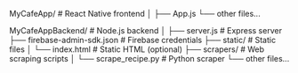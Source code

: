MyCafeApp/               # React Native frontend
│
├── App.js
└── other files...

MyCafeAppBackend/        # Node.js backend
│
├── server.js            # Express server
├── firebase-admin-sdk.json  # Firebase credentials
├── static/              # Static files
│   └── index.html       # Static HTML (optional)
├── scrapers/            # Web scraping scripts
│   └── scrape_recipe.py  # Python scraper
└── other files...